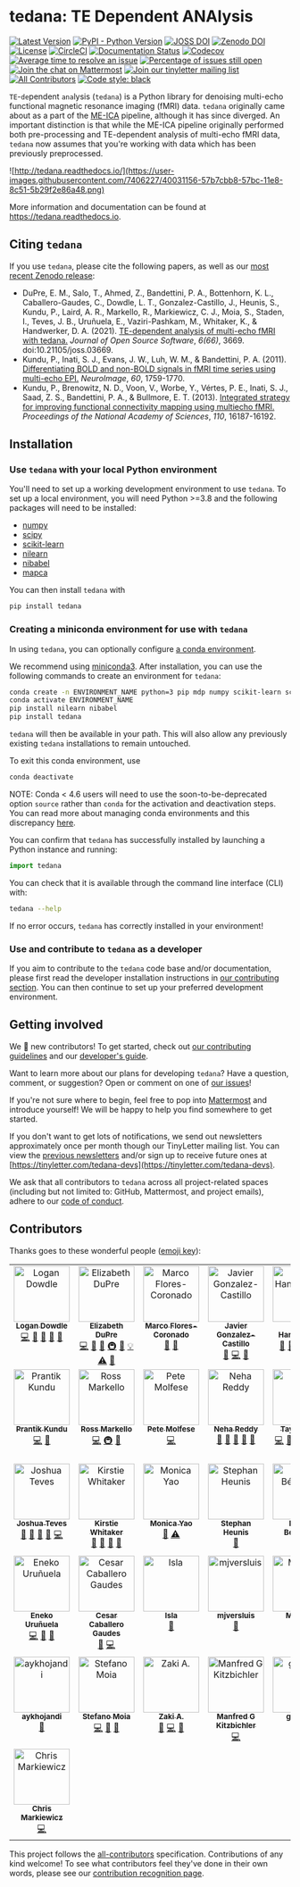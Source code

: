 # tedana: TE Dependent ANAlysis

[![Latest Version](https://img.shields.io/pypi/v/tedana.svg)](https://pypi.python.org/pypi/tedana/)
[![PyPI - Python Version](https://img.shields.io/pypi/pyversions/tedana.svg)](https://pypi.python.org/pypi/tedana/)
[![JOSS DOI](https://joss.theoj.org/papers/10.21105/joss.03669/status.svg)](https://doi.org/10.21105/joss.03669)
[![Zenodo DOI](https://zenodo.org/badge/110845855.svg)](https://zenodo.org/badge/latestdoi/110845855)
[![License](https://img.shields.io/badge/License-LGPL%202.0-blue.svg)](https://opensource.org/licenses/LGPL-2.1)
[![CircleCI](https://circleci.com/gh/ME-ICA/tedana.svg?style=shield)](https://circleci.com/gh/ME-ICA/tedana)
[![Documentation Status](https://readthedocs.org/projects/tedana/badge/?version=latest)](http://tedana.readthedocs.io/en/latest/?badge=latest)
[![Codecov](https://codecov.io/gh/me-ica/tedana/branch/main/graph/badge.svg)](https://codecov.io/gh/me-ica/tedana)
[![Average time to resolve an issue](http://isitmaintained.com/badge/resolution/ME-ICA/tedana.svg)](http://isitmaintained.com/project/ME-ICA/tedana "Average time to resolve an issue")
[![Percentage of issues still open](http://isitmaintained.com/badge/open/ME-ICA/tedana.svg)](http://isitmaintained.com/project/ME-ICA/tedana "Percentage of issues still open")
[![Join the chat on Mattermost](https://img.shields.io/badge/Chat%20on-Mattermost-purple.svg)](https://mattermost.brainhack.org/brainhack/channels/tedana)
[![Join our tinyletter mailing list](https://img.shields.io/badge/receive-our%20newsletter%20❤%EF%B8%8F-blueviolet.svg)](https://tinyletter.com/tedana-devs)
[![All Contributors](https://img.shields.io/badge/all_contributors-20-orange.svg?style=flat-square)](#contributors)
[![Code style: black](https://img.shields.io/badge/code%20style-black-000000.svg)](https://github.com/psf/black)

``TE``-``de``pendent ``ana``lysis (``tedana``) is a Python library for denoising multi-echo functional magnetic resonance imaging (fMRI) data.
``tedana`` originally came about as a part of the [ME-ICA](https://github.com/me-ica/me-ica) pipeline, although it has since diverged.
An important distinction is that while the ME-ICA pipeline originally performed both pre-processing and TE-dependent analysis of multi-echo fMRI data,
``tedana`` now assumes that you're working with data which has been previously preprocessed.

![http://tedana.readthedocs.io/](https://user-images.githubusercontent.com/7406227/40031156-57b7cbb8-57bc-11e8-8c51-5b29f2e86a48.png)

More information and documentation can be found at https://tedana.readthedocs.io.

## Citing `tedana`

If you use `tedana`, please cite the following papers, as well as our [most recent Zenodo release](https://zenodo.org/badge/latestdoi/110845855):

- DuPre, E. M., Salo, T., Ahmed, Z., Bandettini, P. A., Bottenhorn, K. L.,
  Caballero-Gaudes, C., Dowdle, L. T., Gonzalez-Castillo, J., Heunis, S.,
  Kundu, P., Laird, A. R., Markello, R., Markiewicz, C. J., Moia, S.,
  Staden, I., Teves, J. B., Uruñuela, E., Vaziri-Pashkam, M.,
  Whitaker, K., & Handwerker, D. A. (2021).
  [TE-dependent analysis of multi-echo fMRI with tedana.](https://doi.org/10.21105/joss.03669)
  _Journal of Open Source Software_, _6(66)_, 3669.
  doi:10.21105/joss.03669.
- Kundu, P., Inati, S. J., Evans, J. W., Luh, W. M., & Bandettini, P. A. (2011).
  [Differentiating BOLD and non-BOLD signals in fMRI time series using multi-echo EPI.](https://doi.org/10.1016/j.neuroimage.2011.12.028)
  _NeuroImage_, _60_, 1759-1770.
- Kundu, P., Brenowitz, N. D., Voon, V., Worbe, Y., Vértes, P. E., Inati, S. J.,
  Saad, Z. S., Bandettini, P. A., & Bullmore, E. T. (2013).
  [Integrated strategy for improving functional connectivity mapping using multiecho fMRI.](https://doi.org/10.1073/pnas.1301725110)
  _Proceedings of the National Academy of Sciences_, _110_, 16187-16192.

## Installation

### Use `tedana` with your local Python environment

You'll need to set up a working development environment to use `tedana`.
To set up a local environment, you will need Python >=3.8 and the following packages will need to be installed:

* [numpy](http://www.numpy.org/)
* [scipy](https://www.scipy.org/)
* [scikit-learn](http://scikit-learn.org/stable/)
* [nilearn](https://nilearn.github.io/stable/)
* [nibabel](http://nipy.org/nibabel/)
* [mapca](https://github.com/ME-ICA/mapca)

You can then install `tedana` with

```bash
pip install tedana
```

### Creating a miniconda environment for use with `tedana`

In using `tedana`, you can optionally configure [a conda environment](https://conda.io/docs/user-guide/tasks/manage-environments.html).

We recommend using [miniconda3](https://conda.io/miniconda.html).
After installation, you can use the following commands to create an environment for `tedana`:

```bash
conda create -n ENVIRONMENT_NAME python=3 pip mdp numpy scikit-learn scipy
conda activate ENVIRONMENT_NAME
pip install nilearn nibabel
pip install tedana
```

`tedana` will then be available in your path.
This will also allow any previously existing `tedana` installations to remain untouched.

To exit this conda environment, use

```bash
conda deactivate
```

NOTE: Conda < 4.6 users will need to use the soon-to-be-deprecated option `source` rather than `conda` for the activation and deactivation steps.
You can read more about managing conda environments and this discrepancy [here](https://docs.conda.io/projects/conda/en/latest/user-guide/tasks/manage-environments.html).

You can confirm that ``tedana`` has successfully installed by launching a Python instance and running:

```python
import tedana
```

You can check that it is available through the command line interface (CLI) with:

```bash
tedana --help
```

If no error occurs, ``tedana`` has correctly installed in your environment!

### Use and contribute to `tedana` as a developer

If you aim to contribute to the `tedana` code base and/or documentation, please first read the developer installation instructions in [our contributing section](https://github.com/ME-ICA/tedana/blob/main/CONTRIBUTING.md). You can then continue to set up your preferred development environment.

## Getting involved

We :yellow_heart: new contributors!
To get started, check out [our contributing guidelines](https://github.com/ME-ICA/tedana/blob/main/CONTRIBUTING.md)
and our [developer's guide](https://tedana.readthedocs.io/en/latest/contributing.html#developer-guidelines).

Want to learn more about our plans for developing ``tedana``?
Have a question, comment, or suggestion?
Open or comment on one of [our issues](https://github.com/ME-ICA/tedana/issues)!

If you're not sure where to begin, feel free to pop into [Mattermost](https://mattermost.brainhack.org/brainhack/channels/tedana) and introduce yourself!
We will be happy to help you find somewhere to get started.

If you don't want to get lots of notifications, we send out newsletters approximately once per month though our TinyLetter mailing list.
You can view the [previous newsletters](https://tinyletter.com/tedana-devs/archive) and/or sign up to receive future ones at [https://tinyletter.com/tedana-devs](https://tinyletter.com/tedana-devs).

We ask that all contributors to ``tedana`` across all project-related spaces (including but not limited to: GitHub, Mattermost, and project emails), adhere to our [code of conduct](https://github.com/ME-ICA/tedana/blob/main/CODE_OF_CONDUCT.md).

## Contributors

Thanks goes to these wonderful people ([emoji key](https://allcontributors.org/docs/en/emoji-key)):

<!-- ALL-CONTRIBUTORS-LIST:START - Do not remove or modify this section -->
<!-- prettier-ignore-start -->
<!-- markdownlint-disable -->
<table>
  <tbody>
    <tr>
      <td align="center" valign="top" width="20%"><a href="https://github.com/dowdlelt"><img src="https://avatars2.githubusercontent.com/u/15126366?v=4?s=100" width="100px;" alt="Logan Dowdle"/><br /><sub><b>Logan Dowdle</b></sub></a><br /><a href="https://github.com/ME-ICA/tedana/commits?author=dowdlelt" title="Code">💻</a> <a href="#question-dowdlelt" title="Answering Questions">💬</a> <a href="#design-dowdlelt" title="Design">🎨</a> <a href="https://github.com/ME-ICA/tedana/issues?q=author%3Adowdlelt" title="Bug reports">🐛</a> <a href="https://github.com/ME-ICA/tedana/pulls?q=is%3Apr+reviewed-by%3Adowdlelt" title="Reviewed Pull Requests">👀</a></td>
      <td align="center" valign="top" width="20%"><a href="http://emdupre.me"><img src="https://avatars3.githubusercontent.com/u/15017191?v=4?s=100" width="100px;" alt="Elizabeth DuPre"/><br /><sub><b>Elizabeth DuPre</b></sub></a><br /><a href="https://github.com/ME-ICA/tedana/commits?author=emdupre" title="Code">💻</a> <a href="https://github.com/ME-ICA/tedana/commits?author=emdupre" title="Documentation">📖</a> <a href="#ideas-emdupre" title="Ideas, Planning, & Feedback">🤔</a> <a href="#infra-emdupre" title="Infrastructure (Hosting, Build-Tools, etc)">🚇</a> <a href="https://github.com/ME-ICA/tedana/pulls?q=is%3Apr+reviewed-by%3Aemdupre" title="Reviewed Pull Requests">👀</a> <a href="#example-emdupre" title="Examples">💡</a> <a href="https://github.com/ME-ICA/tedana/commits?author=emdupre" title="Tests">⚠️</a> <a href="#question-emdupre" title="Answering Questions">💬</a></td>
      <td align="center" valign="top" width="20%"><a href="https://github.com/marco7877"><img src="https://avatars.githubusercontent.com/u/56403434?v=4?s=100" width="100px;" alt="Marco Flores-Coronado"/><br /><sub><b>Marco Flores-Coronado</b></sub></a><br /><a href="#ideas-marco7877" title="Ideas, Planning, & Feedback">🤔</a> <a href="https://github.com/ME-ICA/tedana/commits?author=marco7877" title="Documentation">📖</a></td>
      <td align="center" valign="top" width="20%"><a href="https://github.com/javiergcas"><img src="https://avatars1.githubusercontent.com/u/7314358?v=4?s=100" width="100px;" alt="Javier Gonzalez-Castillo"/><br /><sub><b>Javier Gonzalez-Castillo</b></sub></a><br /><a href="#ideas-javiergcas" title="Ideas, Planning, & Feedback">🤔</a> <a href="https://github.com/ME-ICA/tedana/commits?author=javiergcas" title="Code">💻</a> <a href="#design-javiergcas" title="Design">🎨</a></td>
      <td align="center" valign="top" width="20%"><a href="https://github.com/handwerkerd"><img src="https://avatars3.githubusercontent.com/u/7406227?v=4?s=100" width="100px;" alt="Dan Handwerker"/><br /><sub><b>Dan Handwerker</b></sub></a><br /><a href="#design-handwerkerd" title="Design">🎨</a> <a href="https://github.com/ME-ICA/tedana/commits?author=handwerkerd" title="Documentation">📖</a> <a href="#example-handwerkerd" title="Examples">💡</a> <a href="https://github.com/ME-ICA/tedana/pulls?q=is%3Apr+reviewed-by%3Ahandwerkerd" title="Reviewed Pull Requests">👀</a> <a href="https://github.com/ME-ICA/tedana/commits?author=handwerkerd" title="Code">💻</a></td>
    </tr>
    <tr>
      <td align="center" valign="top" width="20%"><a href="https://github.com/prantikk"><img src="https://avatars0.githubusercontent.com/u/1636689?v=4?s=100" width="100px;" alt="Prantik Kundu"/><br /><sub><b>Prantik Kundu</b></sub></a><br /><a href="https://github.com/ME-ICA/tedana/commits?author=prantikk" title="Code">💻</a> <a href="#ideas-prantikk" title="Ideas, Planning, & Feedback">🤔</a></td>
      <td align="center" valign="top" width="20%"><a href="http://rossmarkello.me"><img src="https://avatars0.githubusercontent.com/u/14265705?v=4?s=100" width="100px;" alt="Ross Markello"/><br /><sub><b>Ross Markello</b></sub></a><br /><a href="https://github.com/ME-ICA/tedana/commits?author=rmarkello" title="Code">💻</a> <a href="#infra-rmarkello" title="Infrastructure (Hosting, Build-Tools, etc)">🚇</a> <a href="#question-rmarkello" title="Answering Questions">💬</a></td>
      <td align="center" valign="top" width="20%"><a href="https://github.com/pmolfese"><img src="https://avatars.githubusercontent.com/u/3665743?v=4?s=100" width="100px;" alt="Pete Molfese"/><br /><sub><b>Pete Molfese</b></sub></a><br /><a href="https://github.com/ME-ICA/tedana/commits?author=pmolfese" title="Code">💻</a></td>
      <td align="center" valign="top" width="20%"><a href="https://github.com/n-reddy"><img src="https://avatars.githubusercontent.com/u/58482773?v=4?s=100" width="100px;" alt="Neha Reddy"/><br /><sub><b>Neha Reddy</b></sub></a><br /><a href="https://github.com/ME-ICA/tedana/issues?q=author%3An-reddy" title="Bug reports">🐛</a> <a href="https://github.com/ME-ICA/tedana/commits?author=n-reddy" title="Documentation">📖</a> <a href="#ideas-n-reddy" title="Ideas, Planning, & Feedback">🤔</a> <a href="#question-n-reddy" title="Answering Questions">💬</a> <a href="https://github.com/ME-ICA/tedana/pulls?q=is%3Apr+reviewed-by%3An-reddy" title="Reviewed Pull Requests">👀</a></td>
      <td align="center" valign="top" width="20%"><a href="http://tsalo.github.io"><img src="https://avatars3.githubusercontent.com/u/8228902?v=4?s=100" width="100px;" alt="Taylor Salo"/><br /><sub><b>Taylor Salo</b></sub></a><br /><a href="https://github.com/ME-ICA/tedana/commits?author=tsalo" title="Code">💻</a> <a href="#ideas-tsalo" title="Ideas, Planning, & Feedback">🤔</a> <a href="https://github.com/ME-ICA/tedana/commits?author=tsalo" title="Documentation">📖</a> <a href="#tutorial-tsalo" title="Tutorials">✅</a> <a href="#question-tsalo" title="Answering Questions">💬</a> <a href="https://github.com/ME-ICA/tedana/issues?q=author%3Atsalo" title="Bug reports">🐛</a> <a href="https://github.com/ME-ICA/tedana/commits?author=tsalo" title="Tests">⚠️</a> <a href="https://github.com/ME-ICA/tedana/pulls?q=is%3Apr+reviewed-by%3Atsalo" title="Reviewed Pull Requests">👀</a></td>
    </tr>
    <tr>
      <td align="center" valign="top" width="20%"><a href="https://github.com/jbteves"><img src="https://avatars3.githubusercontent.com/u/26722533?v=4?s=100" width="100px;" alt="Joshua Teves"/><br /><sub><b>Joshua Teves</b></sub></a><br /><a href="#projectManagement-jbteves" title="Project Management">📆</a> <a href="https://github.com/ME-ICA/tedana/commits?author=jbteves" title="Documentation">📖</a> <a href="https://github.com/ME-ICA/tedana/pulls?q=is%3Apr+reviewed-by%3Ajbteves" title="Reviewed Pull Requests">👀</a> <a href="#maintenance-jbteves" title="Maintenance">🚧</a> <a href="https://github.com/ME-ICA/tedana/commits?author=jbteves" title="Code">💻</a></td>
      <td align="center" valign="top" width="20%"><a href="https://whitakerlab.github.io"><img src="https://avatars1.githubusercontent.com/u/3626306?v=4?s=100" width="100px;" alt="Kirstie Whitaker"/><br /><sub><b>Kirstie Whitaker</b></sub></a><br /><a href="https://github.com/ME-ICA/tedana/commits?author=KirstieJane" title="Documentation">📖</a> <a href="#projectManagement-KirstieJane" title="Project Management">📆</a> <a href="https://github.com/ME-ICA/tedana/pulls?q=is%3Apr+reviewed-by%3AKirstieJane" title="Reviewed Pull Requests">👀</a> <a href="#talk-KirstieJane" title="Talks">📢</a></td>
      <td align="center" valign="top" width="20%"><a href="https://github.com/monicayao"><img src="https://avatars1.githubusercontent.com/u/35382166?v=4?s=100" width="100px;" alt="Monica Yao"/><br /><sub><b>Monica Yao</b></sub></a><br /><a href="https://github.com/ME-ICA/tedana/commits?author=monicayao" title="Documentation">📖</a> <a href="https://github.com/ME-ICA/tedana/commits?author=monicayao" title="Tests">⚠️</a></td>
      <td align="center" valign="top" width="20%"><a href="http://www.fmrwhy.com/"><img src="https://avatars0.githubusercontent.com/u/10141237?v=4?s=100" width="100px;" alt="Stephan Heunis"/><br /><sub><b>Stephan Heunis</b></sub></a><br /><a href="https://github.com/ME-ICA/tedana/commits?author=jsheunis" title="Documentation">📖</a></td>
      <td align="center" valign="top" width="20%"><a href="https://www.linkedin.com/in/benoit-beranger/"><img src="https://avatars0.githubusercontent.com/u/16976839?v=4?s=100" width="100px;" alt="Benoît Béranger"/><br /><sub><b>Benoît Béranger</b></sub></a><br /><a href="https://github.com/ME-ICA/tedana/commits?author=benoitberanger" title="Code">💻</a></td>
    </tr>
    <tr>
      <td align="center" valign="top" width="20%"><a href="https://github.com/eurunuela"><img src="https://avatars0.githubusercontent.com/u/13706448?v=4?s=100" width="100px;" alt="Eneko Uruñuela"/><br /><sub><b>Eneko Uruñuela</b></sub></a><br /><a href="https://github.com/ME-ICA/tedana/commits?author=eurunuela" title="Code">💻</a> <a href="https://github.com/ME-ICA/tedana/pulls?q=is%3Apr+reviewed-by%3Aeurunuela" title="Reviewed Pull Requests">👀</a> <a href="#ideas-eurunuela" title="Ideas, Planning, & Feedback">🤔</a></td>
      <td align="center" valign="top" width="20%"><a href="https://github.com/CesarCaballeroGaudes"><img src="https://avatars1.githubusercontent.com/u/7611340?v=4?s=100" width="100px;" alt="Cesar Caballero Gaudes"/><br /><sub><b>Cesar Caballero Gaudes</b></sub></a><br /><a href="https://github.com/ME-ICA/tedana/commits?author=CesarCaballeroGaudes" title="Documentation">📖</a> <a href="https://github.com/ME-ICA/tedana/commits?author=CesarCaballeroGaudes" title="Code">💻</a></td>
      <td align="center" valign="top" width="20%"><a href="http://isla.st"><img src="https://avatars2.githubusercontent.com/u/23707851?v=4?s=100" width="100px;" alt="Isla"/><br /><sub><b>Isla</b></sub></a><br /><a href="https://github.com/ME-ICA/tedana/pulls?q=is%3Apr+reviewed-by%3AIslast" title="Reviewed Pull Requests">👀</a></td>
      <td align="center" valign="top" width="20%"><a href="https://github.com/mjversluis"><img src="https://avatars0.githubusercontent.com/u/32125111?v=4?s=100" width="100px;" alt="mjversluis"/><br /><sub><b>mjversluis</b></sub></a><br /><a href="https://github.com/ME-ICA/tedana/commits?author=mjversluis" title="Documentation">📖</a></td>
      <td align="center" valign="top" width="20%"><a href="https://mvaziri.github.io/"><img src="https://avatars2.githubusercontent.com/u/4219325?v=4?s=100" width="100px;" alt="Maryam"/><br /><sub><b>Maryam</b></sub></a><br /><a href="https://github.com/ME-ICA/tedana/commits?author=mvaziri" title="Documentation">📖</a></td>
    </tr>
    <tr>
      <td align="center" valign="top" width="20%"><a href="https://github.com/aykhojandi"><img src="https://avatars1.githubusercontent.com/u/38105040?v=4?s=100" width="100px;" alt="aykhojandi"/><br /><sub><b>aykhojandi</b></sub></a><br /><a href="https://github.com/ME-ICA/tedana/commits?author=aykhojandi" title="Documentation">📖</a></td>
      <td align="center" valign="top" width="20%"><a href="https://github.com/smoia"><img src="https://avatars3.githubusercontent.com/u/35300580?v=4?s=100" width="100px;" alt="Stefano Moia"/><br /><sub><b>Stefano Moia</b></sub></a><br /><a href="https://github.com/ME-ICA/tedana/commits?author=smoia" title="Code">💻</a> <a href="https://github.com/ME-ICA/tedana/pulls?q=is%3Apr+reviewed-by%3Asmoia" title="Reviewed Pull Requests">👀</a> <a href="https://github.com/ME-ICA/tedana/commits?author=smoia" title="Documentation">📖</a></td>
      <td align="center" valign="top" width="20%"><a href="https://www.notzaki.com/"><img src="https://avatars1.githubusercontent.com/u/9019681?v=4?s=100" width="100px;" alt="Zaki A."/><br /><sub><b>Zaki A.</b></sub></a><br /><a href="https://github.com/ME-ICA/tedana/issues?q=author%3AnotZaki" title="Bug reports">🐛</a> <a href="https://github.com/ME-ICA/tedana/commits?author=notZaki" title="Code">💻</a> <a href="https://github.com/ME-ICA/tedana/commits?author=notZaki" title="Documentation">📖</a></td>
      <td align="center" valign="top" width="20%"><a href="https://github.com/manfredg"><img src="https://avatars.githubusercontent.com/u/1173430?v=4?s=100" width="100px;" alt="Manfred G Kitzbichler"/><br /><sub><b>Manfred G Kitzbichler</b></sub></a><br /><a href="https://github.com/ME-ICA/tedana/commits?author=manfredg" title="Code">💻</a></td>
      <td align="center" valign="top" width="20%"><a href="https://github.com/giadaan"><img src="https://avatars.githubusercontent.com/u/118978909?v=4?s=100" width="100px;" alt="giadaan"/><br /><sub><b>giadaan</b></sub></a><br /><a href="https://github.com/ME-ICA/tedana/commits?author=giadaan" title="Documentation">📖</a></td>
    </tr>
    <tr>
      <td align="center" valign="top" width="20%"><a href="https://github.com/effigies"><img src="https://avatars.githubusercontent.com/u/83442?v=4?s=100" width="100px;" alt="Chris Markiewicz"/><br /><sub><b>Chris Markiewicz</b></sub></a><br /><a href="https://github.com/ME-ICA/tedana/commits?author=effigies" title="Code">💻</a></td>
    </tr>
  </tbody>
</table>

<!-- markdownlint-restore -->
<!-- prettier-ignore-end -->

<!-- ALL-CONTRIBUTORS-LIST:END -->

This project follows the [all-contributors](https://github.com/all-contributors/all-contributors) specification. Contributions of any kind welcome!
To see what contributors feel they've done in their own words, please see our [contribution recognition page][contribution].

[contribution]: <contributions.md>
